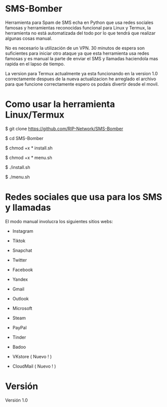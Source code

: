 # SMS-Bomber

Herramienta para Spam de SMS echa en Python que usa redes sociales famosas y herramientas reconocidas funcional para Linux y Termux, la herramienta no está automatizada del todo por lo que tendrá que realizar algunas cosas manual.

No es necesario la utilización de un VPN. 30 minutos de espera son suficientes para iniciar otro ataque ya que esta herramienta usa redes famosas y es manual la parte de enviar el SMS y llamadas haciendola mas rapida en el lapso de tiempo.

La version para Termux actualmente ya esta funcionando en la version 1.0 correctamente despues de la nueva actualizacion he arreglado el archivo para que funcione correctamente espero os podais divertir desde el movil.


# Como usar la herramienta Linux/Termux

$ git clone https://github.com/RIP-Network/SMS-Bomber

$ cd SMS-Bomber

$ chmod +x * install.sh

$ chmod +x * menu.sh

$ ./install.sh

$ ./menu.sh

# Redes sociales que usa para los SMS y llamadas

El modo manual involucra los siguientes sitios webs:

* Instagram

* Tiktok

* Snapchat

* Twitter

* Facebook 

* Yandex

* Gmail

* Outlook 

* Microsoft 

* Steam

* PayPal

* Tinder

* Badoo

* VKstore ( Nuevo ! )

* CloudMail ( Nuevo ! )




# Versión

Versión 1.0


